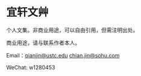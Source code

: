 # 宜轩文艸

个人文集。非商业用途，可以自由引用，但需注明出处。

商业用途，请与联系作者本人。

Email：qianjin@ustc.edu chian.jin@sohu.com 

WeChat: w1280453
